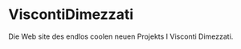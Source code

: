 ViscontiDimezzati
=================

Die Web site des endlos coolen neuen Projekts I Visconti Dimezzati.